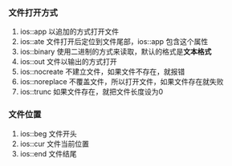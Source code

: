 
### 文件打开方式
1. ios::app 以追加的方式打开文件
2. ios::ate 文件打开后定位到文件尾部，ios::app 包含这个属性
3. ios::binary 使用二进制的方式来读取，默认的格式是**文本格式**
4. ios::out 文件以输出的方式打开
5. ios::nocreate 不建立文件，如果文件不存在，就报错
6. ios::noreplace  不覆盖文件，所以打开文件，如果文件存在就失败
7. ios::trunc 如果文件存在，就把文件长度设为0

### 文件位置
1. ios::beg 文件开头
2. ios::cur 文件当前位置
3. ios::end 文件结尾

